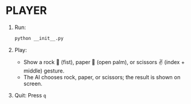 # PLAYER

1. Run:
   ```bash
   python __init__.py
   ```

2. Play:
   - Show a rock 🤜 (fist), paper 🤚 (open palm), or scissors ✌️ (index + middle) gesture.
   - The AI chooses rock, paper, or scissors; the result is shown on screen.

3. Quit: Press `q` 